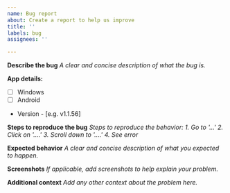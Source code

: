 ```yaml
---
name: Bug report
about: Create a report to help us improve
title: ''
labels: bug
assignees: ''

---
```


**Describe the bug**
_A clear and concise description of what the bug is._

**App details:**
 - [ ] Windows
 - [ ] Android
 - Version - [e.g. v1.1.56]

**Steps to reproduce the bug**
_Steps to reproduce the behavior:_
_1. Go to '...'_
_2. Click on '....'_
_3. Scroll down to '....'_
_4. See error_

**Expected behavior**
_A clear and concise description of what you expected to happen._

**Screenshots**
_If applicable, add screenshots to help explain your problem._

**Additional context**
_Add any other context about the problem here._
